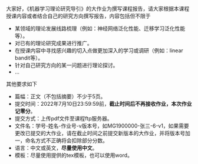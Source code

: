 大家好，《机器学习理论研究导引》的大作业为撰写课程报告，请大家根据本课程授课内容或者结合自己的研究方向撰写报告，内容包括但不限于

- 某领域的理论发展线路梳理（例如：神经网络泛化性能、迁移学习泛化性能等）。
- 对已有的理论研究成果进行推广。
- 在授课内容中寻找感兴趣的切入点做更加深入的学习或调研（例如：linear bandit等）。
- 针对自己研究方向的某一问题进行理论探讨。
- ...


其他要求如下

- 篇幅：正文（不包括摘要）不少于5页。
- 提交时间：2022年7月10日23:59:59前，**截止时间后不再接收作业，本次作业记零分**。
- 提交方式：上传pdf文件至课程ftp服务器。
- 文件名：学号-姓名-作业号-v版本号，如MG1900000-张三-6-v1，如果需要更改已提交的大作业，请在截止时间之前提交新版本的大作业，并将版本号加一，命名方式不正确将会扣除部分分数。
- 语言：中文或英文，**尽量使用中文**。
- 模板：尽量使用提供的tex模板，也可以使用word。

